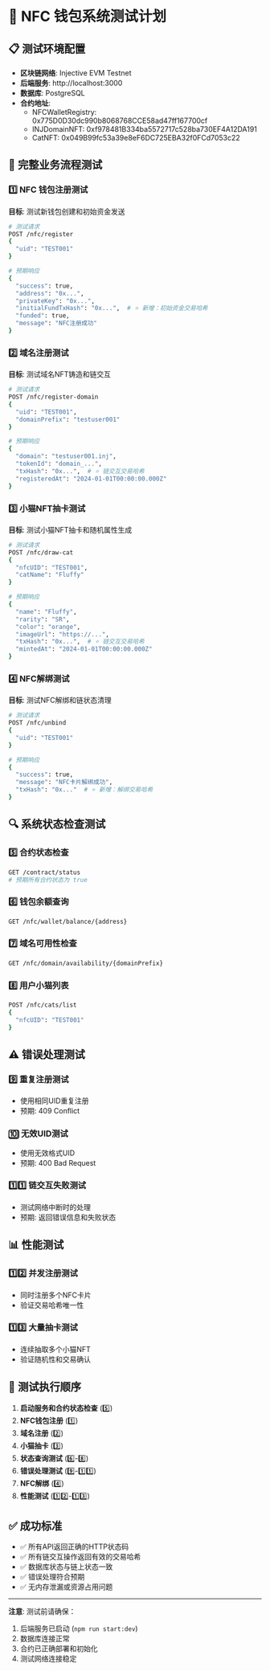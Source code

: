 # 🧪 NFC 钱包系统测试计划

## 📋 测试环境配置
- **区块链网络**: Injective EVM Testnet
- **后端服务**: http://localhost:3000
- **数据库**: PostgreSQL
- **合约地址**: 
  - NFCWalletRegistry: 0x775D0D30dc990b8068768CCE58ad47ff167700cf
  - INJDomainNFT: 0xf978481B334ba5572717c528ba730EF4A12DA191
  - CatNFT: 0x049B99fc53a39e8eF6DC725EBA32f0FCd7053c22

## 🔄 完整业务流程测试

### 1️⃣ NFC 钱包注册测试
**目标**: 测试新钱包创建和初始资金发送
```bash
# 测试请求
POST /nfc/register
{
  "uid": "TEST001"
}

# 预期响应
{
  "success": true,
  "address": "0x...",
  "privateKey": "0x...",
  "initialFundTxHash": "0x...",  # ⭐ 新增：初始资金交易哈希
  "funded": true,
  "message": "NFC注册成功"
}
```

### 2️⃣ 域名注册测试  
**目标**: 测试域名NFT铸造和链交互
```bash
# 测试请求
POST /nfc/register-domain
{
  "uid": "TEST001",
  "domainPrefix": "testuser001"
}

# 预期响应
{
  "domain": "testuser001.inj",
  "tokenId": "domain_...",
  "txHash": "0x...",  # ⭐ 链交互交易哈希
  "registeredAt": "2024-01-01T00:00:00.000Z"
}
```

### 3️⃣ 小猫NFT抽卡测试
**目标**: 测试小猫NFT抽卡和随机属性生成
```bash
# 测试请求
POST /nfc/draw-cat
{
  "nfcUID": "TEST001",
  "catName": "Fluffy"
}

# 预期响应
{
  "name": "Fluffy",
  "rarity": "SR",
  "color": "orange",
  "imageUrl": "https://...",
  "txHash": "0x...",  # ⭐ 链交互交易哈希
  "mintedAt": "2024-01-01T00:00:00.000Z"
}
```

### 4️⃣ NFC解绑测试
**目标**: 测试NFC解绑和链状态清理
```bash
# 测试请求
POST /nfc/unbind
{
  "uid": "TEST001"
}

# 预期响应
{
  "success": true,
  "message": "NFC卡片解绑成功",
  "txHash": "0x..."  # ⭐ 新增：解绑交易哈希
}
```

## 🔍 系统状态检查测试

### 5️⃣ 合约状态检查
```bash
GET /contract/status
# 预期所有合约状态为 true
```

### 6️⃣ 钱包余额查询
```bash
GET /nfc/wallet/balance/{address}
```

### 7️⃣ 域名可用性检查
```bash
GET /nfc/domain/availability/{domainPrefix}
```

### 8️⃣ 用户小猫列表
```bash
POST /nfc/cats/list
{
  "nfcUID": "TEST001"
}
```

## ⚠️ 错误处理测试

### 9️⃣ 重复注册测试
- 使用相同UID重复注册
- 预期: 409 Conflict

### 🔟 无效UID测试
- 使用无效格式UID
- 预期: 400 Bad Request

### 1️⃣1️⃣ 链交互失败测试
- 测试网络中断时的处理
- 预期: 返回错误信息和失败状态

## 📊 性能测试

### 1️⃣2️⃣ 并发注册测试
- 同时注册多个NFC卡片
- 验证交易哈希唯一性

### 1️⃣3️⃣ 大量抽卡测试
- 连续抽取多个小猫NFT
- 验证随机性和交易确认

## 🎯 测试执行顺序

1. **启动服务和合约状态检查** (5️⃣)
2. **NFC钱包注册** (1️⃣)
3. **域名注册** (2️⃣)
4. **小猫抽卡** (3️⃣)
5. **状态查询测试** (6️⃣-8️⃣)
6. **错误处理测试** (9️⃣-1️⃣1️⃣)
7. **NFC解绑** (4️⃣)
8. **性能测试** (1️⃣2️⃣-1️⃣3️⃣)

## ✅ 成功标准

- ✅ 所有API返回正确的HTTP状态码
- ✅ 所有链交互操作返回有效的交易哈希
- ✅ 数据库状态与链上状态一致
- ✅ 错误处理符合预期
- ✅ 无内存泄漏或资源占用问题

---
**注意**: 测试前请确保：
1. 后端服务已启动 (`npm run start:dev`)
2. 数据库连接正常
3. 合约已正确部署和初始化
4. 测试网络连接稳定
